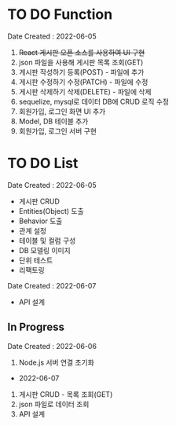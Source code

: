 # TO DO Function

Date Created : 2022-06-05

1. ~~React 게시판 오픈 소스를 사용하여 UI 구현~~
2. json 파일을 사용해 게시판 목록 조회(GET)
3. 게시판 작성하기 등록(POST) - 파일에 추가
4. 게시판 수정하기 수정(PATCH) - 파일에 수정
5. 게시판 삭제하기 삭제(DELETE) - 파일에 삭제
6. sequelize, mysql로 데이터 DB에 CRUD 로직 수정
7. 회원가입, 로그인 화면 UI 추가
8. Model, DB 테이블 추가
9. 회원가입, 로그인 서버 구현

# TO DO List

Date Created : 2022-06-05

- 게시판 CRUD
- Entities(Object) 도출
- Behavior 도출
- 관계 설정
- 테이블 및 컬럼 구성
- DB 모델링 이미지
- 단위 테스트
- 리팩토링

Date Created : 2022-06-07

- API 설계

## In Progress

Date Created : 2022-06-06

1. Node.js 서버 연결 초기화

- 2022-06-07

1. 게시판 CRUD - 목록 조회(GET)
2. json 파일로 데이터 조회
3. API 설계
